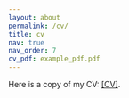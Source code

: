 ```yaml
---
layout: about
permalink: /cv/
title: cv
nav: true
nav_order: 7
cv_pdf: example_pdf.pdf
---
```


Here is a copy of my CV: [[CV]](https://milzj.github.io/assets/pdf/Milz_Johannes_GT_CV.pdf).
